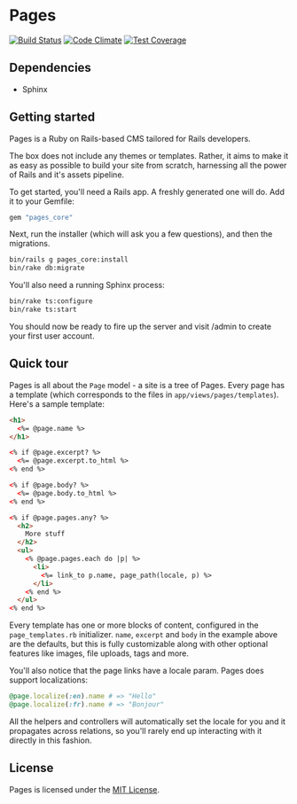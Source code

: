 # Pages

[![Build Status](https://travis-ci.org/manualdesign/pages.svg?branch=master)](https://travis-ci.org/manualdesign/pages) [![Code Climate](https://codeclimate.com/github/manualdesign/pages/badges/gpa.svg)](https://codeclimate.com/github/manualdesign/pages) [![Test Coverage](https://codeclimate.com/github/manualdesign/pages/badges/coverage.svg)](https://codeclimate.com/github/manualdesign/pages)

## Dependencies

* Sphinx

## Getting started

Pages is a Ruby on Rails-based CMS tailored for Rails developers.

The box does not include any themes or templates. Rather, it aims to
make it as easy as possible to build your site from scratch, harnessing
all the power of Rails and it's assets pipeline.

To get started, you'll need a Rails app. A freshly generated one will
do. Add it to your Gemfile:

```ruby
gem "pages_core"
```

Next, run the installer (which will ask you a few questions), and then
the migrations.

```sh
bin/rails g pages_core:install
bin/rake db:migrate
```

You'll also need a running Sphinx process:

```sh
bin/rake ts:configure
bin/rake ts:start
```

You should now be ready to fire up the server and visit /admin to
create your first user account.

## Quick tour

Pages is all about the `Page` model - a site is a tree of Pages. Every
page has a template (which corresponds to the files in
`app/views/pages/templates`). Here's a sample template:

```html
<h1>
  <%= @page.name %>
</h1>

<% if @page.excerpt? %>
  <%= @page.excerpt.to_html %>
<% end %>

<% if @page.body? %>
  <%= @page.body.to_html %>
<% end %>

<% if @page.pages.any? %>
  <h2>
    More stuff
  </h2>
  <ul>
    <% @page.pages.each do |p| %>
      <li>
        <%= link_to p.name, page_path(locale, p) %>
      </li>
    <% end %>
  </ul>
<% end %>
```

Every template has one or more blocks of content, configured in
the `page_templates.rb` initializer. `name`, `excerpt` and `body`
in the example above are the defaults, but this is fully customizable
along with other optional features like images, file uploads, tags and more.

You'll also notice that the page links have a locale param. Pages does support
localizations:

```ruby
@page.localize(:en).name # => "Hello"
@page.localize(:fr).name # => "Bonjour"
```

All the helpers and controllers will automatically set the locale for
you and it propagates across relations, so you'll rarely end up
interacting with it directly in this fashion.

## License

Pages is licensed under the
[MIT License](http://www.opensource.org/licenses/MIT).
